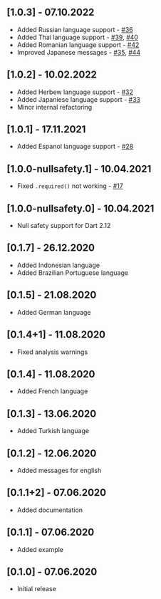 ## [1.0.3] - 07.10.2022

- Added Russian language support - [#36](https://github.com/themisir/form-validator/pull/36)
- Added Thai language support - [#39](https://github.com/themisir/form-validator/pull/39), [#40](https://github.com/themisir/form-validator/pull/40)
- Added Romanian language support - [#42](https://github.com/themisir/form-validator/pull/42)
- Improved Japanese messages - [#35](https://github.com/themisir/form-validator/pull/35), [#44](https://github.com/themisir/form-validator/pull/44)

## [1.0.2] - 10.02.2022

- Added Herbew language support - [#32](https://github.com/themisir/form-validator/pull/32)
- Added Japaniese language support - [#33](https://github.com/themisir/form-validator/pull/33)
- Minor internal refactoring

## [1.0.1] - 17.11.2021

- Added Espanol language support - [#28](https://github.com/themisir/form-validator/pull/28)

## [1.0.0-nullsafety.1] - 10.04.2021

- Fixed `.required()` not working - [#17](https://github.com/TheMisir/form-validator/issues/17)

## [1.0.0-nullsafety.0] - 10.04.2021

- Null safety support for Dart 2.12

## [0.1.7] - 26.12.2020

- Added Indonesian language
- Added Brazilian Portuguese language

## [0.1.5] - 21.08.2020

- Added German language

## [0.1.4+1] - 11.08.2020

- Fixed analysis warnings

## [0.1.4] - 11.08.2020

- Added French language

## [0.1.3] - 13.06.2020

- Added Turkish language

## [0.1.2] - 12.06.2020

- Added messages for english

## [0.1.1+2] - 07.06.2020

- Added documentation

## [0.1.1] - 07.06.2020

- Added example

## [0.1.0] - 07.06.2020

- Initial release
